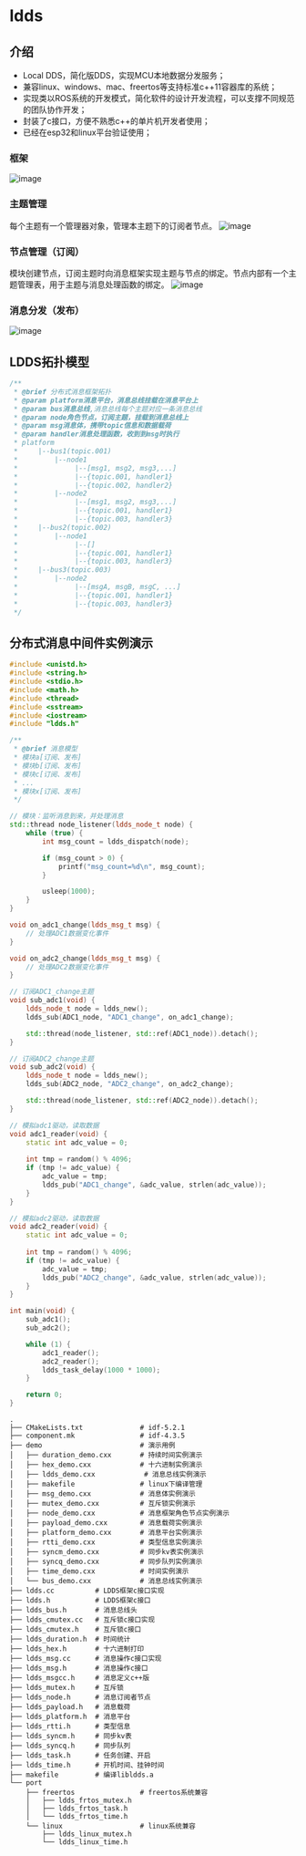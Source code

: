 # ldds

## 介绍
- Local DDS，简化版DDS，实现MCU本地数据分发服务；
- 兼容linux、windows、mac、freertos等支持标准c++11容器库的系统；
- 实现类以ROS系统的开发模式，简化软件的设计开发流程，可以支撑不同规范的团队协作开发；
- 封装了c接口，方便不熟悉c++的单片机开发者使用；
- 已经在esp32和linux平台验证使用；
###  框架
![image](https://github.com/zschong/ldds/assets/26220314/135bc8c5-2948-41c2-8f3f-bbf1fc4e8a71)

### 主题管理
每个主题有一个管理器对象，管理本主题下的订阅者节点。
![image](https://github.com/zschong/ldds/assets/26220314/21916fe0-4b50-4cdf-9387-62d09a3e6f87)
### 节点管理（订阅）
模块创建节点，订阅主题时向消息框架实现主题与节点的绑定。节点内部有一个主题管理表，用于主题与消息处理函数的绑定。
![image](https://github.com/zschong/ldds/assets/26220314/96a3b0af-ec5d-4943-b919-3e0339d3ef1f)

### 消息分发（发布）
![image](https://github.com/zschong/ldds/assets/26220314/8b3d3bf8-6a4b-4090-a69f-475f9e700c55)

## LDDS拓扑模型
```cpp
/**
 * @brief 分布式消息框架拓扑
 * @param platform消息平台，消息总线挂载在消息平台上
 * @param bus消息总线,消息总线每个主题对应一条消息总线
 * @param node角色节点，订阅主题，挂载到消息总线上
 * @param msg消息体，携带topic信息和数据载荷
 * @param handler消息处理函数，收到到msg时执行
 * platform
 *     |--bus1(topic.001)
 *         |--node1
 *              |--[msg1, msg2, msg3,...]
 *              |--{topic.001, handler1}
 *              |--{topic.002, handler2}
 *         |--node2
 *              |--[msg1, msg2, msg3,...]
 *              |--{topic.001, handler1}
 *              |--{topic.003, handler3}
 *     |--bus2(topic.002)
 *         |--node1
 *              |--[]
 *              |--{topic.001, handler1}
 *              |--{topic.003, handler3}
 *     |--bus3(topic.003)
 *         |--node2
 *              |--[msgA, msgB, msgC, ...]
 *              |--{topic.001, handler1}
 *              |--{topic.003, handler3}
 */
```

## 分布式消息中间件实例演示
```cpp
#include <unistd.h>
#include <string.h>
#include <stdio.h>
#include <math.h>
#include <thread>
#include <sstream>
#include <iostream>
#include "ldds.h"

/**
 * @brief 消息模型
 * 模块a[订阅、发布]
 * 模块b[订阅、发布]
 * 模块c[订阅、发布]
 * ...
 * 模块x[订阅、发布]
 */

// 模块：监听消息到来，并处理消息
std::thread node_listener(ldds_node_t node) {
    while (true) {
        int msg_count = ldds_dispatch(node);

        if (msg_count > 0) {
            printf("msg_count=%d\n", msg_count);
        }

        usleep(1000);
    }
}

void on_adc1_change(ldds_msg_t msg) {
    // 处理ADC1数据变化事件
}

void on_adc2_change(ldds_msg_t msg) {
    // 处理ADC2数据变化事件
}

// 订阅ADC1_change主题
void sub_adc1(void) {
    ldds_node_t node = ldds_new();
    ldds_sub(ADC1_node, "ADC1_change", on_adc1_change);

    std::thread(node_listener, std::ref(ADC1_node)).detach();
}

// 订阅ADC2_change主题
void sub_adc2(void) {
    ldds_node_t node = ldds_new();
    ldds_sub(ADC2_node, "ADC2_change", on_adc2_change);

    std::thread(node_listener, std::ref(ADC2_node)).detach();
}

// 模拟adc1驱动，读取数据
void adc1_reader(void) {
    static int adc_value = 0;
    
    int tmp = random() % 4096;
    if (tmp != adc_value) {
        adc_value = tmp;
        ldds_pub("ADC1_change", &adc_value, strlen(adc_value));
    }
}

// 模拟adc2驱动，读取数据
void adc2_reader(void) {
    static int adc_value = 0;
    
    int tmp = random() % 4096;
    if (tmp != adc_value) {
        adc_value = tmp;
        ldds_pub("ADC2_change", &adc_value, strlen(adc_value));
    }
}

int main(void) {
    sub_adc1();
    sub_adc2();

    while (1) {
        adc1_reader();
        adc2_reader();
        ldds_task_delay(1000 * 1000);
    }

    return 0;
}
```
```shell
.
├── CMakeLists.txt              # idf-5.2.1
├── component.mk                # idf-4.3.5
├── demo                        # 演示用例
│   ├── duration_demo.cxx       # 持续时间实例演示
│   ├── hex_demo.cxx            # 十六进制实例演示
│   ├── ldds_demo.cxx            # 消息总线实例演示
│   ├── makefile                # linux下编译管理
│   ├── msg_demo.cxx            # 消息体实例演示
│   ├── mutex_demo.cxx          # 互斥锁实例演示
│   ├── node_demo.cxx           # 消息框架角色节点实例演示
│   ├── payload_demo.cxx        # 消息载荷实例演示
│   ├── platform_demo.cxx       # 消息平台实例演示
│   ├── rtti_demo.cxx           # 类型信息实例演示
│   ├── syncm_demo.cxx          # 同步kv表实例演示
│   ├── syncq_demo.cxx          # 同步队列实例演示
│   ├── time_demo.cxx           # 时间实例演示
│   └── bus_demo.cxx            # 消息总线实例演示
├── ldds.cc          # LDDS框架c接口实现
├── ldds.h           # LDDS框架c接口
├── ldds_bus.h       # 消息总线头
├── ldds_cmutex.cc   # 互斥锁c接口实现
├── ldds_cmutex.h    # 互斥锁c接口
├── ldds_duration.h  # 时间统计
├── ldds_hex.h       # 十六进制打印
├── ldds_msg.cc      # 消息操作c接口实现
├── ldds_msg.h       # 消息操作c接口
├── ldds_msgcc.h     # 消息定义c++版
├── ldds_mutex.h     # 互斥锁 
├── ldds_node.h      # 消息订阅者节点
├── ldds_payload.h   # 消息载荷
├── ldds_platform.h  # 消息平台
├── ldds_rtti.h      # 类型信息
├── ldds_syncm.h     # 同步kv表
├── ldds_syncq.h     # 同步队列
├── ldds_task.h      # 任务创建、开启
├── ldds_time.h      # 开机时间、挂钟时间
├── makefile         # 编译libldds.a
└── port
    ├── freertos                # freertos系统兼容
    │   ├── ldds_frtos_mutex.h
    │   ├── ldds_frtos_task.h
    │   └── ldds_frtos_time.h
    └── linux                   # linux系统兼容
        ├── ldds_linux_mutex.h
        └── ldds_linux_time.h
```
